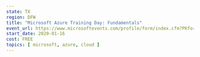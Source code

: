 ```yaml
---
state: TX
region: DFW
title: "Microsoft Azure Training Day: Fundamentals"
event_url: https://www.microsoftevents.com/profile/form/index.cfm?PKformID=0x8484660abcd
start_date: 2020-01-16
cost: FREE
topics: [ microsoft, azure, cloud ]
---
```

